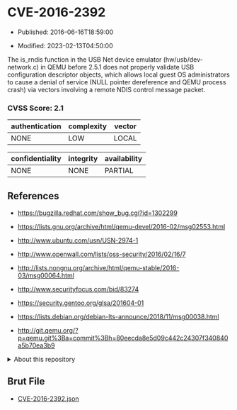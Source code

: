 # CVE-2016-2392

- Published: 2016-06-16T18:59:00

- Modified: 2023-02-13T04:50:00

The is_rndis function in the USB Net device emulator (hw/usb/dev-network.c) in QEMU before 2.5.1 does not properly validate USB configuration descriptor objects, which allows local guest OS administrators to cause a denial of service (NULL pointer dereference and QEMU process crash) via vectors involving a remote NDIS control message packet.

### CVSS Score: **2.1**

| authentication | complexity | vector |
| --- | --- | --- |
| NONE | LOW | LOCAL |

| confidentiality | integrity | availability |
| --- | --- | --- |
| NONE | NONE | PARTIAL |

## References

* https://bugzilla.redhat.com/show_bug.cgi?id=1302299

* https://lists.gnu.org/archive/html/qemu-devel/2016-02/msg02553.html

* http://www.ubuntu.com/usn/USN-2974-1

* http://www.openwall.com/lists/oss-security/2016/02/16/7

* http://lists.nongnu.org/archive/html/qemu-stable/2016-03/msg00064.html

* http://www.securityfocus.com/bid/83274

* https://security.gentoo.org/glsa/201604-01

* https://lists.debian.org/debian-lts-announce/2018/11/msg00038.html

* http://git.qemu.org/?p=qemu.git%3Ba=commit%3Bh=80eecda8e5d09c442c24307f340840a5b70ea3b9

<details>
<summary>About this repository</summary> 

  This repository is part of the project [Live Hack CVE](https://github.com/Live-Hack-CVE). Main website can be found [www.live-hack.org](https://www.live-hack.org) 
  
  Made by [Sn0wAlice](https://github.com/Sn0wAlice) for the people that care about security and need to have a feed of the latest CVEs. Hope you enjoy it, don't forget to star the repo and follow me on [Twitter](https://twitter.com/Sn0wAlice) and [Github](https://github.com/Sn0wAlice). And that is my [personnal website](https://www.alice-snow.me/)

  - [Home Page](https://github.com/Live-Hack-CVE)
  - [Framework](https://github.com/Live-Hack-CVE/cve-framework)
  - [CVE database](https://github.com/Live-Hack-CVE/full_database)
  - [Changelog](https://github.com/Live-Hack-CVE/Changelog)
</details>

## Brut File

* [CVE-2016-2392.json](https://raw.githubusercontent.com/Live-Hack-CVE/full_database/main/cves/2016/CVE-2016-2392.json)

